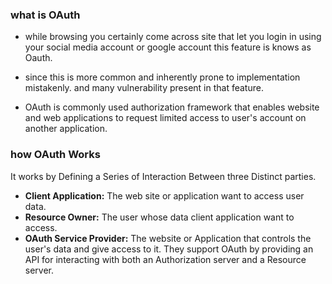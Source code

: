 ### what is OAuth

* while browsing you certainly come across site that let you login in using your social media account or google account this feature is knows as Oauth.
* since this is more common and inherently prone to implementation mistakenly. and many vulnerability present in that feature.

* OAuth is commonly used authorization framework that enables website and web applications to request limited access to user's account on another application.

### how OAuth Works
It works by Defining a Series of Interaction Between three Distinct parties.
* **Client Application:** The web site or application want to access user data.
*  **Resource Owner:** The user whose data client application want to access.
*   **OAuth Service Provider:** The website or Application that controls the user's data and give access to it. They support OAuth by providing an API for interacting with both an Authorization server and  a Resource server.